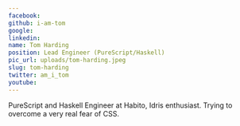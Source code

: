 ```yaml
---
facebook: 
github: i-am-tom
google: 
linkedin: 
name: Tom Harding
position: Lead Engineer (PureScript/Haskell)
pic_url: uploads/tom-harding.jpeg
slug: tom-harding
twitter: am_i_tom
youtube: 
---
```

<p>PureScript and Haskell Engineer at Habito, Idris enthusiast. Trying to overcome a very real fear of CSS.</p>
